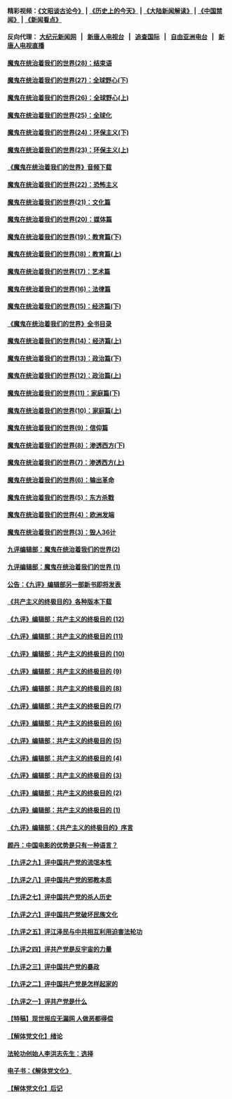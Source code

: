 #### 精彩视频：[《文昭谈古论今》](http://107.191.53.159/wenzhao) | [《历史上的今天》](http://107.191.53.159/today-in-history) | [《大陆新闻解读》](http://107.191.53.159/ntdtv-comedy) | [《中国禁闻》](http://107.191.53.159/ntdtv-news) | [《新闻看点》](http://107.191.53.159/news-insight) 

 #### 反向代理： [大纪元新闻网](http://107.191.53.159:10080/) &nbsp;&nbsp;|&nbsp;&nbsp; [新唐人电视台](http://107.191.53.159:8000/) &nbsp;&nbsp;|&nbsp;&nbsp; [追查国际](http://107.191.53.159:10010/) &nbsp;&nbsp;|&nbsp;&nbsp; [自由亚洲电台](http://107.191.53.159:9800/) &nbsp;&nbsp;|&nbsp;&nbsp; [新唐人电视直播](http://107.191.53.159/) 

#### [魔鬼在统治着我们的世界(28)：结束语](../pages/nsc422/n10936246.md?t=02180037) 

#### [魔鬼在统治着我们的世界(27)：全球野心(下)](../pages/nsc422/n10928319.md?t=02180037) 

#### [魔鬼在统治着我们的世界(26)：全球野心(上)](../pages/nsc422/n10900318.md?t=02180037) 

#### [魔鬼在统治着我们的世界(25)：全球化](../pages/nsc422/n10788205.md?t=02180037) 

#### [魔鬼在统治着我们的世界(24)：环保主义(下)](../pages/nsc422/n10695307.md?t=02180037) 

#### [魔鬼在统治着我们的世界(23)：环保主义(上)](../pages/nsc422/n10688613.md?t=02180037) 

#### [《魔鬼在统治着我们的世界》音频下载](../pages/nsc422/n10635553.md?t=02180037) 

#### [魔鬼在统治着我们的世界(22)：恐怖主义](../pages/nsc422/n10614727.md?t=02180037) 

#### [魔鬼在统治着我们的世界(21)：文化篇](../pages/nsc422/n10597706.md?t=02180037) 

#### [魔鬼在统治着我们的世界(20)：媒体篇](../pages/nsc422/n10586579.md?t=02180037) 

#### [魔鬼在统治着我们的世界(19)：教育篇(下)](../pages/nsc422/n10564808.md?t=02180037) 

#### [魔鬼在统治着我们的世界(18)：教育篇(上)](../pages/nsc422/n10526970.md?t=02180037) 

#### [魔鬼在统治着我们的世界(17)：艺术篇](../pages/nsc422/n10499093.md?t=02180037) 

#### [魔鬼在统治着我们的世界(16)：法律篇](../pages/nsc422/n10485969.md?t=02180037) 

#### [魔鬼在统治着我们的世界(15)：经济篇(下)](../pages/nsc422/n10469975.md?t=02180037) 

#### [《魔鬼在统治着我们的世界》全书目录](../pages/nsc422/n10464261.md?t=02180037) 

#### [魔鬼在统治着我们的世界(14)：经济篇(上)](../pages/nsc422/n10457370.md?t=02180037) 

#### [魔鬼在统治着我们的世界(13)：政治篇(下)](../pages/nsc422/n10448270.md?t=02180037) 

#### [魔鬼在统治着我们的世界(12)：政治篇(上)](../pages/nsc422/n10444576.md?t=02180037) 

#### [魔鬼在统治着我们的世界(11)：家庭篇(下)](../pages/nsc422/n10440961.md?t=02180037) 

#### [魔鬼在统治着我们的世界(10)：家庭篇(上)](../pages/nsc422/n10435448.md?t=02180037) 

#### [魔鬼在统治着我们的世界(9)：信仰篇](../pages/nsc422/n10432159.md?t=02180037) 

#### [魔鬼在统治着我们的世界(8)：渗透西方(下)](../pages/nsc422/n10429603.md?t=02180037) 

#### [魔鬼在统治着我们的世界(7)：渗透西方(上)](../pages/nsc422/n10426013.md?t=02180037) 

#### [魔鬼在统治着我们的世界(6)：输出革命](../pages/nsc422/n10421536.md?t=02180037) 

#### [魔鬼在统治着我们的世界(5)：东方杀戮](../pages/nsc422/n10417707.md?t=02180037) 

#### [魔鬼在统治着我们的世界(4)：欧洲发端](../pages/nsc422/n10414890.md?t=02180037) 

#### [魔鬼在统治着我们的世界(3)：毁人36计](../pages/nsc422/n10411583.md?t=02180037) 

#### [九评编辑部：魔鬼在统治着我们的世界(2)](../pages/nsc422/n10410036.md?t=02180037) 

#### [九评编辑部：魔鬼在统治着我们的世界 (1)](../pages/nsc422/n10406825.md?t=02180037) 

#### [公告：《九评》编辑部另一部新书即将发表](../pages/nsc422/n10405104.md?t=02180037) 

#### [《共产主义的终极目的》各种版本下载](../pages/nsc422/n10022138.md?t=02180037) 

#### [《九评》编辑部：共产主义的终极目的 (12)](../pages/nsc422/n9933272.md?t=02180037) 

#### [《九评》编辑部：共产主义的终极目的 (11)](../pages/nsc422/n9924973.md?t=02180037) 

#### [《九评》编辑部：共产主义的终极目的 (10)](../pages/nsc422/n9920883.md?t=02180037) 

#### [《九评》编辑部：共产主义的终极目的 (9)](../pages/nsc422/n9916363.md?t=02180037) 

#### [《九评》编辑部：共产主义的终极目的 (8)](../pages/nsc422/n9912488.md?t=02180037) 

#### [《九评》编辑部：共产主义的终极目的 (7)](../pages/nsc422/n9901176.md?t=02180037) 

#### [《九评》编辑部：共产主义的终极目的 (6)](../pages/nsc422/n9899359.md?t=02180037) 

#### [《九评》编辑部：共产主义的终极目的 (5)](../pages/nsc422/n9893174.md?t=02180037) 

#### [《九评》编辑部：共产主义的终极目的 (4)](../pages/nsc422/n9891246.md?t=02180037) 

#### [《九评》编辑部：共产主义的终极目的 (3)](../pages/nsc422/n9879879.md?t=02180037) 

#### [《九评》编辑部：共产主义的终极目的 (2)](../pages/nsc422/n9876205.md?t=02180037) 

#### [《九评》编辑部：共产主义的终极目的 (1)](../pages/nsc422/n9865857.md?t=02180037) 

#### [《九评》编辑部：《共产主义的终极目的》序言](../pages/nsc422/n9862666.md?t=02180037) 

#### [颜丹：中国电影的优势是只有一种语言？](../pages/nsc422/n9583062.md?t=02180037) 

#### [【九评之九】评中国共产党的流氓本性](../pages/nsc422/n737542.md?t=02180037) 

#### [【九评之八】评中国共产党的邪教本质](../pages/nsc422/n735942.md?t=02180037) 

#### [【九评之七】评中国共产党的杀人历史](../pages/nsc422/n733806.md?t=02180037) 

#### [【九评之六】评中国共产党破坏民族文化](../pages/nsc422/n731667.md?t=02180037) 

#### [【九评之五】评江泽民与中共相互利用迫害法轮功](../pages/nsc422/n730058.md?t=02180037) 

#### [【九评之四】评共产党是反宇宙的力量](../pages/nsc422/n727814.md?t=02180037) 

#### [【九评之三】评中国共产党的暴政](../pages/nsc422/n725597.md?t=02180037) 

#### [【九评之二】评中国共产党是怎样起家的](../pages/nsc422/n723946.md?t=02180037) 

#### [【九评之一】评共产党是什么](../pages/nsc422/n722529.md?t=02180037) 

#### [【特稿】现世报应无漏网 人做恶都得偿](../pages/nsc422/n4215167.md?t=02180037) 

#### [【解体党文化】绪论](../pages/nsc422/n1449356.md?t=02180037) 

#### [法轮功创始人李洪志先生：选择](../pages/nsc422/n3580738.md?t=02180037) 

#### [电子书：《解体党文化》](../pages/nsc422/n1573484.md?t=02180037) 

#### [【解体党文化】后记](../pages/nsc422/n1531999.md?t=02180037) 

